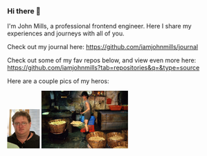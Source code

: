### Hi there 👋

I'm John Mills, a professional frontend engineer. Here I share my experiences and journeys with all of you. 

Check out my journal here: https://github.com/iamjohnmills/journal

Check out some of my fav repos below, and view even more here: https://github.com/iamjohnmills?tab=repositories&q=&type=source

Here are a couple pics of my heros:

<img src="https://raw.githubusercontent.com/iamjohnmills/iamjohnmills/main/Gabe_newell.jpeg" title="Gabe Newell #1 hero man" width="75" />

<img src="https://raw.githubusercontent.com/iamjohnmills/iamjohnmills/main/2ab2973ccdae292c39_Girard_006_KWC_foodfactory_001.jpeg" title="Kowloon City fish balls guy" width="200" />
